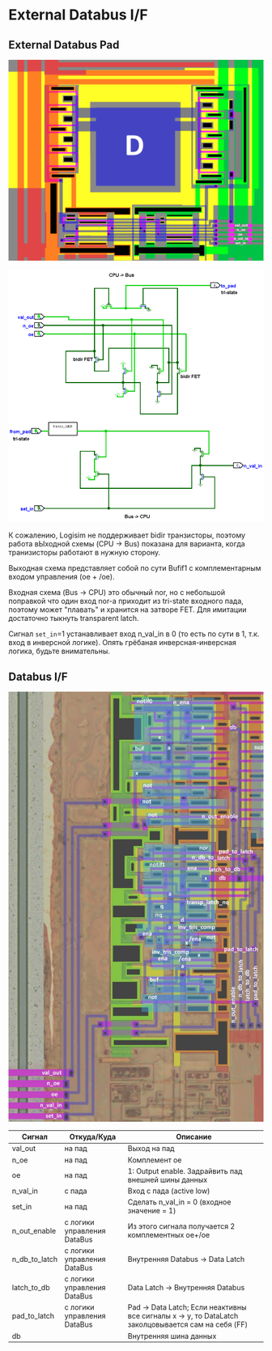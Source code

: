 # External Databus I/F

## External Databus Pad

![pad_d](imgstore/pad_d.png)

![logisim pad_d](logisim/pad_d.png)

К сожалению, Logisim не поддерживает bidir транзисторы, поэтому работа вЫходной схемы (CPU -> Bus) показана для варианта, когда транизисторы работают в нужную сторону.

Выходная схема представляет собой по сути Bufif1 с комплементарным входом управления (oe + /oe).

Входная схема (Bus -> CPU) это обычный nor, но с небольшой поправкой что один вход nor-a приходит из tri-state входного пада, поэтому может "плавать" и хранится на затворе FET. Для имитации достаточно тыкнуть transparent latch.

Сигнал `set_in`=1 устанавливает вход n_val_in в 0 (то есть по сути в 1, т.к. вход в инверсной логике). Опять грёбаная инверсная-инверсная логика, будьте внимательны.

## Databus I/F

![dbif_tran](imgstore/dbif_tran.jpg)

|Сигнал|Откуда/Куда|Описание|
|---|---|---|
|val_out|на пад|Выход на пад |
|n_oe|на пад|Комплемент oe |
|oe|на пад|1: Output enable. Задрайвить пад внешней шины данных|
|n_val_in|с пада|Вход с пада (active low) |
|set_in|на пад|Сделать n_val_in = 0 (входное значение = 1)|
|n_out_enable|с логики управления DataBus|Из этого сигнала получается 2 комплементных oe+/oe|
|n_db_to_latch|с логики управления DataBus| Внутренняя Databus -> Data Latch|
|latch_to_db|с логики управления DataBus| Data Latch -> Внутренняя Databus |
|pad_to_latch|с логики управления DataBus| Pad -> Data Latch;  Если неактивны все сигналы x -> y, то DataLatch заколцовывается сам на себя (FF) |
|db| |Внутренняя шина данных |
